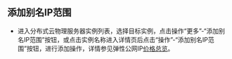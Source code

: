 ## 添加别名IP范围

- 进入分布式云物理服务器实例列表，选择目标实例，点击操作“更多”-“添加别名IP范围”按钮，或点击实例名称进入详情页后点击“操作”-“添加别名IP范围”按钮，进行添加操作，详情参见弹性公网IP[价格总览](../../Pricing/Price-Overview.md)。<br/>
